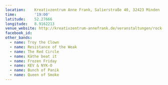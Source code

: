 ```yaml
---
location:    Kreativzentrum Anne Frank, Salierstraße 40, 32423 Minden
time:        '19:00'
latitude:    52.27666
longitude:   8.9162213
venue_website: http://kreativzentrum-annefrank.de/veranstaltungen/rock-nachwuchs-festival-2/
facebook_id: 
other_bands:
  - name: Troy the Clown
  - name: Resistance of the Weak
  - name: The Red Circle
  - name: Käthe beat it
  - name: Frozen Friday
  - name: KEV & NYK-O
  - name: Bunch of Panik
  - name: Queen of Smoke
---
```

